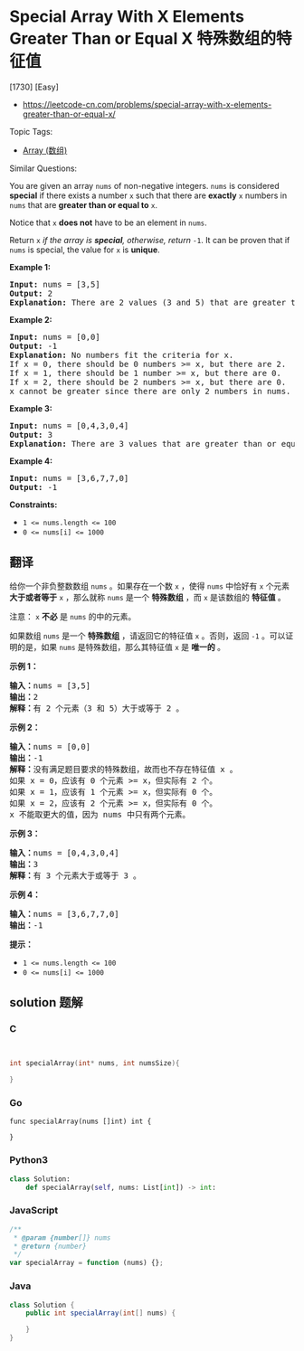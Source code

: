 # Special Array With X Elements Greater Than or Equal X 特殊数组的特征值

[1730] [Easy]

- https://leetcode-cn.com/problems/special-array-with-x-elements-greater-than-or-equal-x/

Topic Tags:

- [Array (数组)](https://leetcode-cn.com/tag/array/)

Similar Questions:

You are given an array `nums` of non-negative integers. `nums` is considered **special** if there exists a number `x` such that there are **exactly** `x` numbers in `nums` that are **greater than or equal to** `x`.

Notice that `x` **does not** have to be an element in `nums`.

Return `x` _if the array is **special**, otherwise, return_ `-1`. It can be proven that if `nums` is special, the value for `x` is **unique**.

**Example 1:**

<pre><strong>Input:</strong> nums = [3,5]
<strong>Output:</strong> 2
<strong>Explanation:</strong> There are 2 values (3 and 5) that are greater than or equal to 2.
</pre>

**Example 2:**

<pre><strong>Input:</strong> nums = [0,0]
<strong>Output:</strong> -1
<strong>Explanation:</strong> No numbers fit the criteria for x.
If x = 0, there should be 0 numbers &gt;= x, but there are 2.
If x = 1, there should be 1 number &gt;= x, but there are 0.
If x = 2, there should be 2 numbers &gt;= x, but there are 0.
x cannot be greater since there are only 2 numbers in nums.
</pre>

**Example 3:**

<pre><strong>Input:</strong> nums = [0,4,3,0,4]
<strong>Output:</strong> 3
<strong>Explanation:</strong> There are 3 values that are greater than or equal to 3.
</pre>

**Example 4:**

<pre><strong>Input:</strong> nums = [3,6,7,7,0]
<strong>Output:</strong> -1
</pre>

**Constraints:**

- `1 <= nums.length <= 100`
- `0 <= nums[i] <= 1000`

## 翻译

给你一个非负整数数组 `nums` 。如果存在一个数 `x` ，使得 `nums` 中恰好有 `x` 个元素 **大于或者等于** `x` ，那么就称 `nums` 是一个 **特殊数组** ，而 `x` 是该数组的 **特征值** 。

注意： `x` **不必** 是 `nums` 的中的元素。

如果数组 `nums` 是一个 **特殊数组** ，请返回它的特征值 `x` 。否则，返回 `-1` 。可以证明的是，如果 `nums` 是特殊数组，那么其特征值 `x` 是 **唯一的** 。

**示例 1：**

<pre><strong>输入：</strong>nums = [3,5]
<strong>输出：</strong>2
<strong>解释：</strong>有 2 个元素（3 和 5）大于或等于 2 。
</pre>

**示例 2：**

<pre><strong>输入：</strong>nums = [0,0]
<strong>输出：</strong>-1
<strong>解释：</strong>没有满足题目要求的特殊数组，故而也不存在特征值 x 。
如果 x = 0，应该有 0 个元素 &gt;= x，但实际有 2 个。
如果 x = 1，应该有 1 个元素 &gt;= x，但实际有 0 个。
如果 x = 2，应该有 2 个元素 &gt;= x，但实际有 0 个。
x 不能取更大的值，因为 nums 中只有两个元素。</pre>

**示例 3：**

<pre><strong>输入：</strong>nums = [0,4,3,0,4]
<strong>输出：</strong>3
<strong>解释：</strong>有 3 个元素大于或等于 3 。
</pre>

**示例 4：**

<pre><strong>输入：</strong>nums = [3,6,7,7,0]
<strong>输出：</strong>-1
</pre>

**提示：**

- `1 <= nums.length <= 100`
- `0 <= nums[i] <= 1000`

## solution 题解

### C

```c


int specialArray(int* nums, int numsSize){

}
```

### Go

```golang
func specialArray(nums []int) int {

}
```

### Python3

```python
class Solution:
    def specialArray(self, nums: List[int]) -> int:
```

### JavaScript

```javascript
/**
 * @param {number[]} nums
 * @return {number}
 */
var specialArray = function (nums) {};
```

### Java

```java
class Solution {
    public int specialArray(int[] nums) {

    }
}
```
